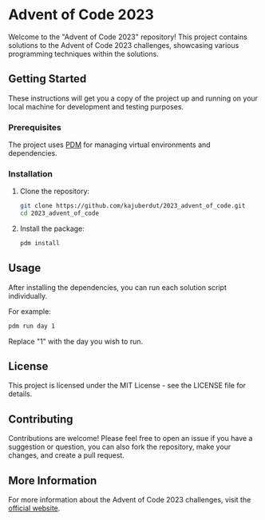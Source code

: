 # Advent of Code 2023

Welcome to the "Advent of Code 2023" repository! This project contains solutions to the Advent of Code 2023 challenges, showcasing various programming techniques within the solutions.

## Getting Started

These instructions will get you a copy of the project up and running on your local machine for development and testing purposes.

### Prerequisites

The project uses [PDM](https://pdm.fming.dev/) for managing virtual environments and dependencies.

### Installation

1. Clone the repository:
    ```bash
    git clone https://github.com/kajuberdut/2023_advent_of_code.git
    cd 2023_advent_of_code
    ```

2. Install the package:

    ``` bash
    pdm install
    ```

## Usage
After installing the dependencies, you can run each solution script individually.

For example:

``` bash
pdm run day 1
```

Replace "1" with the day you wish to run.


## License
This project is licensed under the MIT License - see the LICENSE file for details.

## Contributing
Contributions are welcome! Please feel free to open an issue if you have a suggestion or question, you can also fork the repository, make your changes, and create a pull request.

## More Information
For more information about the Advent of Code 2023 challenges, visit the [official website](https://adventofcode.com/2023).